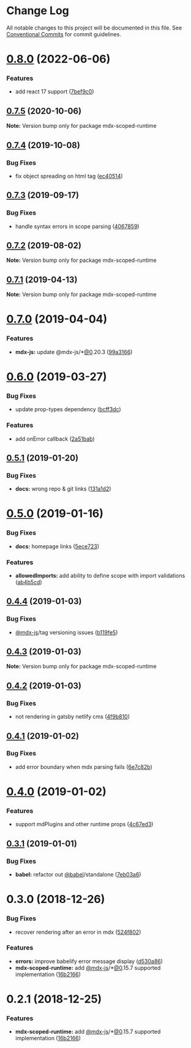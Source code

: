 # Change Log

All notable changes to this project will be documented in this file.
See [Conventional Commits](https://conventionalcommits.org) for commit guidelines.

# [0.8.0](https://github.com/karolis-sh/gatsby-mdx/tree/master/packages/mdx-scoped-runtime/compare/mdx-scoped-runtime@0.7.5...mdx-scoped-runtime@0.8.0) (2022-06-06)

### Features

- add react 17 support ([7bef9c0](https://github.com/karolis-sh/gatsby-mdx/tree/master/packages/mdx-scoped-runtime/commit/7bef9c0))

## [0.7.5](https://github.com/karolis-sh/gatsby-mdx/tree/master/packages/mdx-scoped-runtime/compare/mdx-scoped-runtime@0.7.4...mdx-scoped-runtime@0.7.5) (2020-10-06)

**Note:** Version bump only for package mdx-scoped-runtime

## [0.7.4](https://github.com/karolis-sh/gatsby-mdx/tree/master/packages/mdx-scoped-runtime/compare/mdx-scoped-runtime@0.7.3...mdx-scoped-runtime@0.7.4) (2019-10-08)

### Bug Fixes

- fix object spreading on html tag ([ec40514](https://github.com/karolis-sh/gatsby-mdx/tree/master/packages/mdx-scoped-runtime/commit/ec40514))

## [0.7.3](https://github.com/karolis-sh/gatsby-mdx/tree/master/packages/mdx-scoped-runtime/compare/mdx-scoped-runtime@0.7.2...mdx-scoped-runtime@0.7.3) (2019-09-17)

### Bug Fixes

- handle syntax errors in scope parsing ([4067859](https://github.com/karolis-sh/gatsby-mdx/tree/master/packages/mdx-scoped-runtime/commit/4067859))

## [0.7.2](https://github.com/karolis-sh/gatsby-mdx/tree/master/packages/mdx-scoped-runtime/compare/mdx-scoped-runtime@0.7.1...mdx-scoped-runtime@0.7.2) (2019-08-02)

**Note:** Version bump only for package mdx-scoped-runtime

## [0.7.1](https://github.com/karolis-sh/gatsby-mdx/tree/master/packages/mdx-scoped-runtime/compare/mdx-scoped-runtime@0.7.0...mdx-scoped-runtime@0.7.1) (2019-04-13)

**Note:** Version bump only for package mdx-scoped-runtime

# [0.7.0](https://github.com/karolis-sh/gatsby-mdx/tree/master/packages/mdx-scoped-runtime/compare/mdx-scoped-runtime@0.6.0...mdx-scoped-runtime@0.7.0) (2019-04-04)

### Features

- **mdx-js:** update @mdx-js/\*[@0](https://github.com/0).20.3 ([99a3166](https://github.com/karolis-sh/gatsby-mdx/tree/master/packages/mdx-scoped-runtime/commit/99a3166))

# [0.6.0](https://github.com/karolis-sh/gatsby-mdx/tree/master/packages/mdx-scoped-runtime/compare/mdx-scoped-runtime@0.5.1...mdx-scoped-runtime@0.6.0) (2019-03-27)

### Bug Fixes

- update prop-types dependency ([bcff3dc](https://github.com/karolis-sh/gatsby-mdx/tree/master/packages/mdx-scoped-runtime/commit/bcff3dc))

### Features

- add onError callback ([2a51bab](https://github.com/karolis-sh/gatsby-mdx/tree/master/packages/mdx-scoped-runtime/commit/2a51bab))

## [0.5.1](https://github.com/karolis-sh/gatsby-mdx/tree/master/packages/mdx-scoped-runtime/compare/mdx-scoped-runtime@0.5.0...mdx-scoped-runtime@0.5.1) (2019-01-20)

### Bug Fixes

- **docs:** wrong repo & git links ([131a1d2](https://github.com/karolis-sh/gatsby-mdx/tree/master/packages/mdx-scoped-runtime/commit/131a1d2))

# [0.5.0](https://github.com/karolis-sh/gatsby-mdx/blob/master/packages/mdx-scoped-runtime/compare/mdx-scoped-runtime@0.4.4...mdx-scoped-runtime@0.5.0) (2019-01-16)

### Bug Fixes

- **docs:** homepage links ([5ece723](https://github.com/karolis-sh/gatsby-mdx/blob/master/packages/mdx-scoped-runtime/commit/5ece723))

### Features

- **allowedImports:** add ability to define scope with import validations ([ab4b5cd](https://github.com/karolis-sh/gatsby-mdx/blob/master/packages/mdx-scoped-runtime/commit/ab4b5cd))

## [0.4.4](https://github.com/karolis-sh/gatsby-mdx/blob/master/packages/mdx-scoped-runtime/compare/mdx-scoped-runtime@0.4.3...mdx-scoped-runtime@0.4.4) (2019-01-03)

### Bug Fixes

- [@mdx-js](https://github.com/mdx-js)/tag versioning issues ([b119fe5](https://github.com/karolis-sh/gatsby-mdx/blob/master/packages/mdx-scoped-runtime/commit/b119fe5))

## [0.4.3](https://github.com/karolis-sh/gatsby-mdx/blob/master/packages/mdx-scoped-runtime/compare/mdx-scoped-runtime@0.4.2...mdx-scoped-runtime@0.4.3) (2019-01-03)

**Note:** Version bump only for package mdx-scoped-runtime

## [0.4.2](https://github.com/karolis-sh/gatsby-mdx/blob/master/packages/mdx-scoped-runtime/compare/mdx-scoped-runtime@0.4.1...mdx-scoped-runtime@0.4.2) (2019-01-03)

### Bug Fixes

- not rendering in gatsby netlify cms ([4f9b810](https://github.com/karolis-sh/gatsby-mdx/blob/master/packages/mdx-scoped-runtime/commit/4f9b810))

## [0.4.1](https://github.com/karolis-sh/gatsby-mdx/blob/master/packages/mdx-scoped-runtime/compare/mdx-scoped-runtime@0.4.0...mdx-scoped-runtime@0.4.1) (2019-01-02)

### Bug Fixes

- add error boundary when mdx parsing fails ([6e7c82b](https://github.com/karolis-sh/gatsby-mdx/blob/master/packages/mdx-scoped-runtime/commit/6e7c82b))

# [0.4.0](https://github.com/karolis-sh/gatsby-mdx/blob/master/packages/mdx-scoped-runtime/compare/mdx-scoped-runtime@0.3.1...mdx-scoped-runtime@0.4.0) (2019-01-02)

### Features

- support mdPlugins and other runtime props ([4c67ed3](https://github.com/karolis-sh/gatsby-mdx/blob/master/packages/mdx-scoped-runtime/commit/4c67ed3))

## [0.3.1](https://github.com/karolis-sh/gatsby-mdx/blob/master/packages/mdx-scoped-runtime/compare/mdx-scoped-runtime@0.3.0...mdx-scoped-runtime@0.3.1) (2019-01-01)

### Bug Fixes

- **babel:** refactor out [@babel](https://github.com/babel)/standalone ([7eb03a6](https://github.com/karolis-sh/gatsby-mdx/blob/master/packages/mdx-scoped-runtime/commit/7eb03a6))

# 0.3.0 (2018-12-26)

### Bug Fixes

- recover rendering after an error in mdx ([524f802](https://github.com/karolis-sh/gatsby-mdx/blob/master/packages/mdx-scoped-runtime/commit/524f802))

### Features

- **errors:** improve babelify error message display ([d530a86](https://github.com/karolis-sh/gatsby-mdx/blob/master/packages/mdx-scoped-runtime/commit/d530a86))
- **mdx-scoped-runtime:** add [@mdx-js](https://github.com/mdx-js)/\*[@0](https://github.com/0).15.7 supported implementation ([16b2166](https://github.com/karolis-sh/gatsby-mdx/blob/master/packages/mdx-scoped-runtime/commit/16b2166))

# 0.2.1 (2018-12-25)

### Features

- **mdx-scoped-runtime:** add [@mdx-js](https://github.com/mdx-js)/\*[@0](https://github.com/0).15.7 supported implementation ([16b2166](https://github.com/karolis-sh/gatsby-mdx/blob/master/packages/mdx-scoped-runtime/commit/16b2166))
